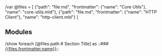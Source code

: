 /var @files = [
  {"path": "file.md", "frontmatter": {"name": "Core Utils"}, "name": "core-utils.mld"},
  {"path": "file.md", "frontmatter": {"name": "HTTP Client"}, "name": "http-client.mld"}
]

## Modules
/show foreach [@files.path # Section Title] as ::### [{{files.frontmatter.name}}](./{{files.name}})::